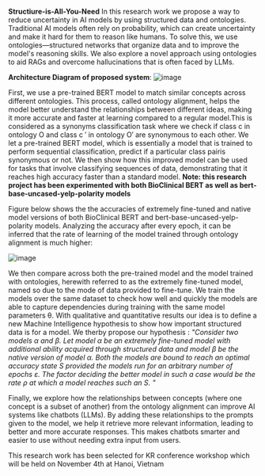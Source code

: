 **Structiure-is-All-You-Need**
In this research work we propose a way to reduce uncertainty in AI models by using structured data and ontologies. Traditional AI models often rely on probability, which can create uncertainty and make it hard for them to reason like humans. To solve this, we use ontologies—structured networks that organize data and to improve the model's reasoning skills. We also explore a novel approach using ontologies to aid RAGs and overcome hallucinations that is often faced by LLMs. 


**Architecture Diagram of proposed system**:
![image](https://github.com/user-attachments/assets/eec5eab6-859a-44d2-b871-2f827ab4d496)


First, we use a pre-trained BERT model to match similar concepts across different ontologies. This process, called ontology alignment, helps the model better understand the relationships between different ideas, making it more accurate and faster at learning compared to a regular model.This is considered as a synonyms classification task where we check if class c in ontology O and class c ′ in ontology O′ are synonymous to each other. We let a pre-trained BERT model, which is essentially a model that is trained to perform sequential classification, predict if a particular class pairis synonymous or not. We then show how this improved model can be used for tasks that involve classifying sequences of data, demonstrating that it reaches high accuracy faster than a standard model. **Note: this research project has been experimented with both BioClinical BERT as well as bert-base-uncased-yelp-polarity models**

Figure below shows the the accuracies of extremely fine-tuned and native model versions of both BioClinical BERT and bert-base-uncased-yelp-polarity models. Analyzing the accuracy after every epoch, it can be inferred that the rate of learning of the model trained through ontology alignment is much higher:

![image](https://github.com/user-attachments/assets/2468e697-c5ab-4d58-b61f-5c291eeb150e)

We then compare across both the pre-trained model and the model trained with ontologies, herewith referred to as the extremely fine-tuned model, named so due to the mode of data provided to fine-tune. We train the models over the same dataset to check how well and quickly the models are able to capture dependencies during training with the 
same model parameters θ. With qualitative and quantitative results our idea is to define a new Machine Intelligence hypothesis to show how important structured data is for a model. We therby propose our hypothesis : 
_"Consider two models α and β. Let model α be an extremely fine-tuned model with additional ability acquired through structured data and model β be the native version of model α. Both the models are bound to reach an optimal accuracy state S provided the models run for an arbitrary number of epochs ε. The factor deciding the better model in such a case would be the rate ρ at which a model reaches such an S. "_

Finally, we explore how the relationships between concepts (where one concept is a subset of another) from the ontology alignment can improve AI systems like chatbots (LLMs). By adding these relationships to the prompts given to the model, we help it retrieve more relevant information, leading to better and more accurate responses. This makes chatbots smarter and easier to use without needing extra input from users.

This research work has been selected for KR conference workshop which will be held on November 4th at Hanoi, Vietnam
